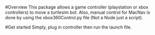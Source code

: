 #Overview
This package allows a game controller (playstation or xbox controllers)
to move a turtlesim bot. Also, manual control for MacNav is done by using the
xbox360Control.py file (Not a Node just a script).

#Get started
Simply, plug in controller then run the launch file.